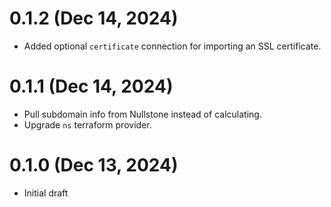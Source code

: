 # 0.1.2 (Dec 14, 2024)
* Added optional `certificate` connection for importing an SSL certificate.

# 0.1.1 (Dec 14, 2024)
* Pull subdomain info from Nullstone instead of calculating.
* Upgrade `ns` terraform provider.

# 0.1.0 (Dec 13, 2024)
* Initial draft
